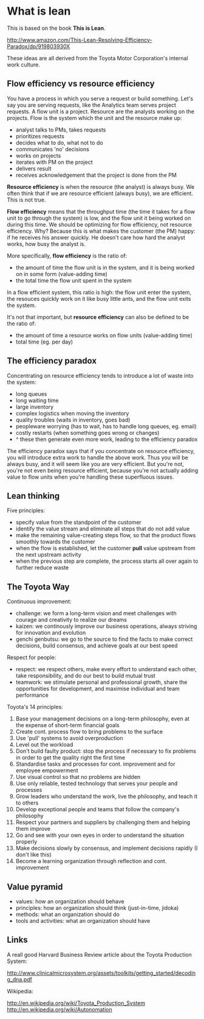 What is lean
============

This is based on the book **This is Lean**.

http://www.amazon.com/This-Lean-Resolving-Efficiency-Paradox/dp/919803930X

These ideas are all derived from the Toyota Motor Corporation's internal work culture.

Flow efficiency vs resource efficiency
--------------------------------------
You have a process in which you serve a request or build something.
Let's say you are serving requests, like the Analytics team serves project requests.
A flow unit is a project.
Resource are the analysts working on the projects.
Flow is the system which the unit and the resource make up:
- analyst talks to PMs, takes requests
- prioritizes requests
- decides what to do, what not to do
- communicates 'no' decisions
- works on projects
- iterates with PM on the project
- delivers result
- receives acknowledgement that the project is done from the PM

**Resource efficiency** is when the resource (the analyst) is always busy.
We often think that if we are resource efficient (always busy), we are efficient.
This is not true.

**Flow efficiency** means that the throughput time (the time it takes for a flow unit to go through the system) is low, and the flow unit it being worked on during this time.
We should be optimizing for flow efficiency, not resource efficiency.
Why? Because this is what makes the customer (the PM) happy: if he receives his answer quickly. He doesn't care how hard the analyst works, how busy the analyst is.

More specifically, **flow efficiency** is the ratio of:
- the amount of time the flow unit is in the system, and it is being worked on in some form (value-adding time)
- the total time the flow unit spent in the system

In a flow efficient system, this ratio is high: the flow unit enter the system, the resouces quickly work on it like busy little ants, and the flow unit exits the system.

It's not that important, but **resource efficiency** can also be defined to be the ratio of:
- the amount of time a resource works on flow units (value-adding time)
- total time (eg. per day)

The efficiency paradox
----------------------
Concentrating on resource efficiency tends to introduce a lot of waste into the system:
- long queues
- long waiting time
- large inventory
- complex logistics when moving the inventory
- quality troubles (waits in inventory, goes bad)
- peopleware worrying (has to wait, has to handle long queues, eg. email)
- costly restarts (when something goes wrong or changes)
- ^ these then generate even more work, leading to the efficiency paradox

The efficiency paradox says that if you concentrate on resource efficiency, you will introduce extra work to handle the above work. Thus you will be always busy, and it will seem like you are very efficient. But you're not, you're not even being resource efficient, because you're not actually adding value to flow units when you're handling these superfluous issues.

Lean thinking
-------------
Five principles:

- specify value from the standpoint of the customer
- identify the value stream and eliminate all steps that do not add value
- make the remaining value-creating steps flow, so that the product flows smoothly towards the customer
- when the flow is established, let the customer **pull** value upstream from the next upstream activity
- when the previous step are complete, the process starts all over again to further reduce waste

The Toyota Way
--------------
Continuous improvement:

- challenge: we form a long-term vision and meet challenges with courage and creativity to realize our dreams
- kaizen: we continously improve our business operations, always striving for innovation and evolution
- genchi genbutsu: we go to the source to find the facts to make correct decisions, build consensus, and achieve goals at our best speed

Respect for people:

- respect: we respect others, make every effort to understand each other, take responsibility, and do our best to build mutual trust
- teamwork: we stimulate personal and professional growth, share the opportunities for development, and maximise individual and team performance

Toyota's 14 principles:

1. Base your management decisions on a long-term philosophy, even at the expense of short-term financial goals
2. Create cont. process flow to bring problems to the surface
3. Use 'pull' systems to avoid overproduction
4. Level out the workload
5. Don't build faulty product: stop the process if necessary to fix problems in order to get the quality right the first time
6. Standardise tasks and processes for cont. improvement and for employee empowerment
7. Use visual control so that no problems are hidden
8. Use only reliable, tested technology that serves your people and processes
9. Grow leaders who understand the work, live the philosophy, and teach it to others
10. Develop exceptional people and teams that follow the company's philosophy
11. Respect your partners and suppliers by challenging them and helping them improve
12. Go and see with your own eyes in order to understand the situation properly
13. Make decisions slowly by consensus, and implement decisions rapidly (I don't like this)
14. Become a learning organization through reflection and cont. improvement

Value pyramid
-------------
- values: how an organization should behave
- principles: how an organization should think (just-in-time, jidoka)
- methods: what an organization should do
- tools and activities: what an organization should have

Links
-----
A reall good Harvard Business Review article about the Toyota Production System:

http://www.clinicalmicrosystem.org/assets/toolkits/getting_started/decoding_dna.pdf

Wikipedia:

http://en.wikipedia.org/wiki/Toyota_Production_System  
http://en.wikipedia.org/wiki/Autonomation
